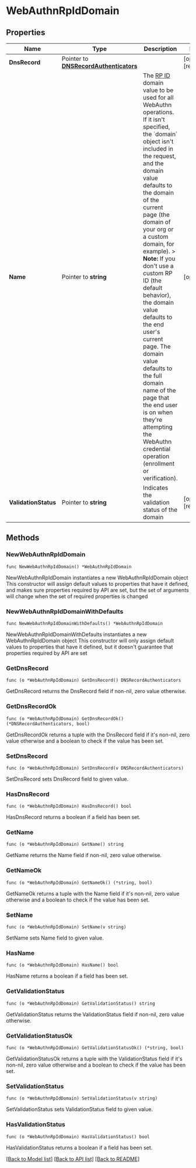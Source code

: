 # WebAuthnRpIdDomain

## Properties

Name | Type | Description | Notes
------------ | ------------- | ------------- | -------------
**DnsRecord** | Pointer to [**DNSRecordAuthenticators**](DNSRecordAuthenticators.md) |  | [optional] [readonly] 
**Name** | Pointer to **string** | The [RP ID](https://www.w3.org/TR/webauthn/#relying-party-identifier) domain value to be used for all WebAuthn operations.  If it isn&#39;t specified, the &#x60;domain&#x60; object isn&#39;t included in the request, and the domain value defaults to the domain of the current page (the domain of your org or a custom domain, for example).  &gt; **Note:** If you don&#39;t use a custom RP ID (the default behavior), the domain value defaults to the end user&#39;s current page. The domain value defaults to the full domain name of the page that the end user is on when they&#39;re attempting the WebAuthn credential operation (enrollment or verification). | [optional] 
**ValidationStatus** | Pointer to **string** | Indicates the validation status of the domain | [optional] [readonly] 

## Methods

### NewWebAuthnRpIdDomain

`func NewWebAuthnRpIdDomain() *WebAuthnRpIdDomain`

NewWebAuthnRpIdDomain instantiates a new WebAuthnRpIdDomain object
This constructor will assign default values to properties that have it defined,
and makes sure properties required by API are set, but the set of arguments
will change when the set of required properties is changed

### NewWebAuthnRpIdDomainWithDefaults

`func NewWebAuthnRpIdDomainWithDefaults() *WebAuthnRpIdDomain`

NewWebAuthnRpIdDomainWithDefaults instantiates a new WebAuthnRpIdDomain object
This constructor will only assign default values to properties that have it defined,
but it doesn't guarantee that properties required by API are set

### GetDnsRecord

`func (o *WebAuthnRpIdDomain) GetDnsRecord() DNSRecordAuthenticators`

GetDnsRecord returns the DnsRecord field if non-nil, zero value otherwise.

### GetDnsRecordOk

`func (o *WebAuthnRpIdDomain) GetDnsRecordOk() (*DNSRecordAuthenticators, bool)`

GetDnsRecordOk returns a tuple with the DnsRecord field if it's non-nil, zero value otherwise
and a boolean to check if the value has been set.

### SetDnsRecord

`func (o *WebAuthnRpIdDomain) SetDnsRecord(v DNSRecordAuthenticators)`

SetDnsRecord sets DnsRecord field to given value.

### HasDnsRecord

`func (o *WebAuthnRpIdDomain) HasDnsRecord() bool`

HasDnsRecord returns a boolean if a field has been set.

### GetName

`func (o *WebAuthnRpIdDomain) GetName() string`

GetName returns the Name field if non-nil, zero value otherwise.

### GetNameOk

`func (o *WebAuthnRpIdDomain) GetNameOk() (*string, bool)`

GetNameOk returns a tuple with the Name field if it's non-nil, zero value otherwise
and a boolean to check if the value has been set.

### SetName

`func (o *WebAuthnRpIdDomain) SetName(v string)`

SetName sets Name field to given value.

### HasName

`func (o *WebAuthnRpIdDomain) HasName() bool`

HasName returns a boolean if a field has been set.

### GetValidationStatus

`func (o *WebAuthnRpIdDomain) GetValidationStatus() string`

GetValidationStatus returns the ValidationStatus field if non-nil, zero value otherwise.

### GetValidationStatusOk

`func (o *WebAuthnRpIdDomain) GetValidationStatusOk() (*string, bool)`

GetValidationStatusOk returns a tuple with the ValidationStatus field if it's non-nil, zero value otherwise
and a boolean to check if the value has been set.

### SetValidationStatus

`func (o *WebAuthnRpIdDomain) SetValidationStatus(v string)`

SetValidationStatus sets ValidationStatus field to given value.

### HasValidationStatus

`func (o *WebAuthnRpIdDomain) HasValidationStatus() bool`

HasValidationStatus returns a boolean if a field has been set.


[[Back to Model list]](../README.md#documentation-for-models) [[Back to API list]](../README.md#documentation-for-api-endpoints) [[Back to README]](../README.md)



